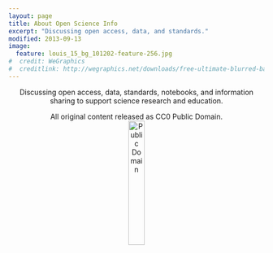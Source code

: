```yaml
---
layout: page
title: About Open Science Info
excerpt: "Discussing open access, data, and standards."
modified: 2013-09-13
image:
  feature: louis_15_bg_101202-feature-256.jpg
#  credit: WeGraphics
#  creditlink: http://wegraphics.net/downloads/free-ultimate-blurred-background-pack/
---
```


<div style="text-align:center;display:block;width:100%;">
  Discussing open access, data, standards, notebooks, and information sharing to support science research and education.
  <br />
  <p>All original content released as CC0 Public Domain.
    <a href="https://creativecommons.org/publicdomain/zero/1.0/">
      <img src="{{ site.url }}/images/cc-zero.png" alt="Public Domain" style="margin-left: auto; margin-right: auto; width: 25%; display:block;">
    </a>
  </p>
</div>
